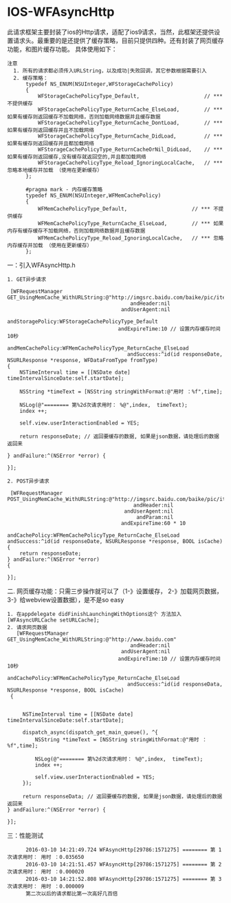 # IOS-WFAsyncHttp
  
  此请求框架主要封装了ios的Http请求，适配了ios9请求，当然，此框架还提供设置请求头。最重要的是还提供了缓存策略，目前只提供四种。还有封装了网页缓存功能，和图片缓存功能。
具体使用如下：
    
    注意
      1. 所有的请求都必须传入URLString，以及成功|失败回调，其它参数根据需要引入
      2. 缓存策略：
          typedef NS_ENUM(NSUInteger,WFStorageCachePolicy)
          {
              WFStorageCachePolicyType_Default,                     // *** 不提供缓存
              WFStorageCachePolicyType_ReturnCache_ElseLoad,        // ***如果有缓存则返回缓存不加载网络，否则加载网络数据并且缓存数据
              WFStorageCachePolicyType_ReturnCache_DontLoad,        // *** 如果有缓存则返回缓存并且不加载网络
              WFStorageCachePolicyType_ReturnCache_DidLoad,         // *** 如果有缓存则返回缓存并且都加载网络
              WFStorageCachePolicyType_ReturnCacheOrNil_DidLoad,    // *** 如果有缓存则返回缓存,没有缓存就返回空的,并且都加载网络
              WFStorageCachePolicyType_Reload_IgnoringLocalCache,   // *** 忽略本地缓存并加载 （使用在更新缓存）
          };

          #pragma mark - 内存缓存策略
          typedef NS_ENUM(NSUInteger,WFMemCachePolicy)
          {
              WFMemCachePolicyType_Default,                     // *** 不提供缓存
              WFMemCachePolicyType_ReturnCache_ElseLoad,        // *** 如果内存有缓存缓存不加载网络，否则加载网络数据并且缓存数据
              WFMemCachePolicyType_Reload_IgnoringLocalCache,   // *** 忽略内存缓存并加载 （使用在更新缓存）
          };
    
一：引入WFAsyncHttp.h
  
    1. GET异步请求
    
     [WFRequestManager GET_UsingMemCache_WithURLString:@"http://imgsrc.baidu.com/baike/pic/item/b13fd4808a7d68eb9123d9a7.jpg"
                                            andHeader:nil
                                         andUserAgent:nil
                                     andStoragePolicy:WFStorageCachePolicyType_Default
                                        andExpireTime:10 // 设置内存缓存时间10秒
                                    andMemCachePolicy:WFMemCachePolicyType_ReturnCache_ElseLoad
                                           andSuccess:^id(id responseDate, NSURLResponse *response, WFDataFromType fromType)
    {
        NSTimeInterval time = [[NSDate date] timeIntervalSinceDate:self.startDate];
        
        NSString *timeText = [NSString stringWithFormat:@"用时 ：%f",time];
        
        NSLog(@"======== 第%2d次请求用时： %@",index,  timeText);
        index ++;
        
        self.view.userInteractionEnabled = YES;
        
        return responseDate; // 返回要缓存的数据, 如果是json数据，请处理后的数据返回来

    } andFailure:^(NSError *error) {
        
    }];
  
    2. POST异步请求
   
     [WFRequestManager POST_UsingMemCache_WithURLString:@"http://imgsrc.baidu.com/baike/pic/item/b13fd4808a7d68eb9123d9a7.jpg"
                                             andHeader:nil
                                          andUserAgent:nil
                                              andParam:nil
                                         andExpireTime:60 * 10
                                        andCachePolicy:WFMemCachePolicyType_ReturnCache_ElseLoad andSuccess:^id(id responseDate, NSURLResponse *response, BOOL isCache)
    {
        return responseDate;
    } andFailure:^(NSError *error)
    {
        
    }];
    
   

二. 网页缓存功能：只需三步操作就可以了（1-》设置缓存， 2-》加载网页数据， 3-》给webview设置数据），是不是so easy

    1. 在appdelegate didFinishLaunchingWithOptions这个 方法加入 [WFAsyncURLCache setURLCache];
    2. 请求网页数据
       [WFRequestManager GET_UsingMemCache_WithURLString:@"http://www.baidu.com"
                                            andHeader:nil
                                         andUserAgent:nil
                                        andExpireTime:10 // 设置内存缓存时间10秒
                                       andCachePolicy:WFMemCachePolicyType_ReturnCache_ElseLoad
                                           andSuccess:^id(id responseData, NSURLResponse *response, BOOL isCache)
     {
        
         
         NSTimeInterval time = [[NSDate date] timeIntervalSinceDate:self.startDate];
         
         dispatch_async(dispatch_get_main_queue(), ^{
             NSString *timeText = [NSString stringWithFormat:@"用时 ：%f",time];
             
             NSLog(@"======== 第%2d次请求用时： %@",index,  timeText);
             index ++;
             
             self.view.userInteractionEnabled = YES;
         });
         
         return responseData; // 返回要缓存的数据, 如果是json数据，请处理后的数据返回来
    } andFailure:^(NSError *error) {
        
    }];
    
三：性能测试

          2016-03-10 14:21:49.724 WFAsyncHttp[29786:1571275] ======== 第 1次请求用时： 用时 ：0.035650
          2016-03-10 14:21:51.457 WFAsyncHttp[29786:1571275] ======== 第 2次请求用时： 用时 ：0.000020
          2016-03-10 14:21:52.808 WFAsyncHttp[29786:1571275] ======== 第 3次请求用时： 用时 ：0.000009
          第二次以后的请求都比第一次高好几百倍

    
